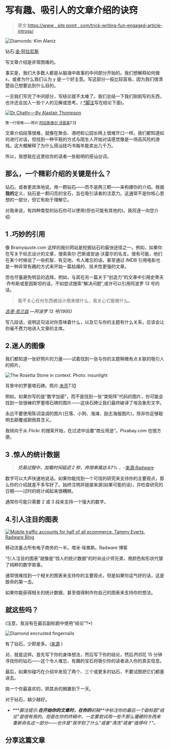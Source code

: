 # 写有趣、吸引人的文章介绍的诀窍

> 原文:[https://www . site point . com/trick-writing-fun-engaged-article-intross/](https://www.sitepoint.com/trick-writing-fun-engaging-article-intros/)

![Diamonds: Kim Alaniz](../Images/685b678ccbdd367c4ae0f02e5044d01f.png)

钻石:[金·阿拉尼斯](https://www.flickr.com/photos/kimberlyeternal/6535411931/)

写文章介绍是非常困难的。

事实是，我们大多数人都是从脑海中故事的中间部分开始的。我们想解释如何做 x，或者为什么我们认为 y 是一个好主意。写这部分一般比较容易，因为我们很清楚自己想要达到什么目的。

一旦我们写完了中间部分，写结论就不太难了。我们总结一下我们刚刚写的东西，也许还会加入一些个人的见解或思考。( [*脚注](#conclusion)写在结论下面)。

[![Dr Chatty — By Alastair Thompson](../Images/6e5c1f742af4904b56eed9da58d0ef58.png)](https://www.flickr.com/photos/at-photos/2921609970/)

<small>第一行很难——照片:[阿拉斯泰尔·汤普森](https://www.flickr.com/photos/at-photos/2921609970/)T3】</small>

文章介绍段落很难，就像在聚会、酒吧和公园长椅上很难开口一样。我们都知道如何进行对话，但找到一种平稳的方式与陌生人开始对话感觉像是一场高风险的游戏。这大概解释了为什么搭讪技巧书每年能卖出几千万。

所以，我想我在这里给你的读者一些聪明的搭讪台词。

## 那么，一个精彩介绍的关键是什么？

钻石。或者更具体地说，用一颗钻石——而不是两三颗——来构建你的介绍。根据**我的**定义，钻石是一颗闪亮的宝石，旨在吸引读者的注意力。这通常不是你核心思想的一部分，但它有助于理解它。

对我来说，有四种类型的钻石你可以使用(但也可能有其他的)。我将逐一向您介绍:

## 1 .巧妙的引用

像 Brainyquote.com 这样的报价网站是挖掘钻石的最快途径之一。例如，如果你在写关于标志设计的文章，搜索索尔·巴斯或安迪·沃霍尔的名言。很有可能，他们在某个时候说了一些机智、有见地、令人难忘的话。甚至通过 IMDB 引用电影也是一种非常有趣的方式来开始一篇枯燥的、技术性更强的文章。

但也尽量避免明显的选择。例如，与其在另一篇关于“创造力”的文章中引用史蒂夫·乔布斯或爱因斯坦的话，不如尝试搜索“解决问题”,或许可以引用阿波罗 13 号的话。

> 我不关心任何东西被设计用来做什么，我关心它能做什么。

*[吉恩·克兰兹](http://www.imdb.com/title/tt0112384/quotes?item=qt0476814) —阿波罗 13 号(1995)*

写几段话，说明这句话对你意味着什么，以及它与你的主题有什么关系，应该会让你毫不费力地进入文章的主体。

## 2.迷人的图像

我们都知道一张好照片的力量——试着找到一张与你的主题稍微有点关联的吸引人的照片。

![The Rosetta Stone in context. Photo: insunlight](../Images/3afb39c4853cf83f8779724379fe2b5a.png)

背景中的罗塞塔石碑。照片:[未亮](https://www.flickr.com/photos/insunlight/9072038195)T3】

例如，如果你写的是“数字加密”，而不是找到一张“类矩阵”代码的图片，你可能会找到一张很棒的罗塞塔石碑的图片——这块石碑让我们最终破译了埃及象形文字。

永远不要使用陈词滥调的图片(日落、小狗、海滩、励志海报图片)，除非你足够聪明去颠覆或颠倒其含义。

我倾向于从 Flickr 的搜索开始，在过滤中设置“商业用途”。Pixabay.com 也很方便。

## 3 .惊人的统计数据

> ***交易过程中，加载时间延迟 2 秒，弃用率高达 87%** 。*–[来源:Radware](http://blog.radware.com/applicationdelivery/applicationaccelerationoptimization/2013/05/case-study-page-load-time-conversions/)

数字可以大声快速地说话。如果你能找到一个可信的研究来支持你的主要观点，那么你的介绍就差不多写好了。始终注明并链接来源(如果可能的话)，并检查研究的日期——过时的统计闻起来很糟糕。

通常你可能只需要 2 或 3 段来支持一个强大的数字。

## 4.引人注目的图表

[![Mobile traffic accounts for half of all ecommerce. Tammy Everts. Radware Blog](../Images/da98c7791eac45a19506ceee3ac87368.png)](http://blog.radware.com/applicationdelivery/applicationaccelerationoptimization/2015/02/why-you-should-care-about-mobile-web-performance/)

移动流量占所有电子商务的一半。塔米·埃弗斯。Radware 博客

“引人注目的图表”就像是“惊人的统计数据”的时尚设计师兄弟，用颜色和形状代替了纯粹的数字故事。

通常很难找到一个相关的图表来支持你的主要观点，但是如果你运气好的话，这是致命的第一击。

如果你能获得相关的统计数据，甚至值得制作你自己的图表来支持你的想法。

## 就这些吗？

(注意，我没有在最后副标题中使用“结论”?*)

![Diamond encrusted fingernails](../Images/5f0f1b418a51f581ef19af3a91f6d5e9.png)

有了钻石，少即是多。([来源](http://endalyonfashion.blogspot.com.au/2011/04/japanese-3d-nail-art.html) )

对，就是这样。首先写下你的身体想法，然后写下你的结论，然后*然后*花 15 分钟寻找你的钻石——这个令人难忘、有趣的宝石将吸引你的读者进入你的真实信息。

最后，如果你碰巧在介绍中发现了两个、三个或更多的钻石，不要试图把它们都塞进去。

挑一个你最喜欢的，把其余的搁置到下一天。

对于钻石，越少越好。

*   ****脚注提示:**在开始你的文章时，在你的**初稿**中标注你的最后一个副标题“结论”是很有用的。但是在你的终稿中，一定要尝试用一些不那么僵硬的东西来重新命名这一部分——也许是“我学到了什么”或者“清洗”或者“值得吗？”。*

## 分享这篇文章